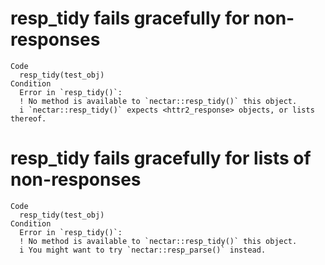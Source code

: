 # resp_tidy fails gracefully for non-responses

    Code
      resp_tidy(test_obj)
    Condition
      Error in `resp_tidy()`:
      ! No method is available to `nectar::resp_tidy()` this object.
      i `nectar::resp_tidy()` expects <httr2_response> objects, or lists thereof.

# resp_tidy fails gracefully for lists of non-responses

    Code
      resp_tidy(test_obj)
    Condition
      Error in `resp_tidy()`:
      ! No method is available to `nectar::resp_tidy()` this object.
      i You might want to try `nectar::resp_parse()` instead.

